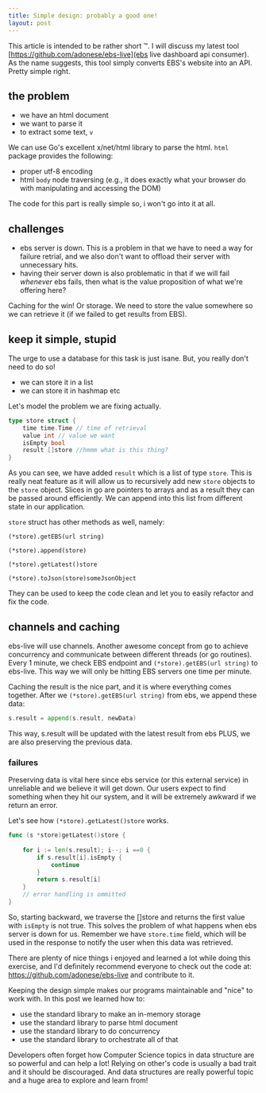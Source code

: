 ```yaml
---
title: Simple design: probably a good one!
layout: post
---
```


This article is intended to be rather short ™. I will discuss my latest tool [https://github.com/adonese/ebs-live](ebs live dashboard api consumer). As the name suggests, this tool simply converts EBS's website into an API. Pretty simple right.

## the problem

- we have an html document
- we want to parse it
- to extract some text, `v`

We can use Go's excellent x/net/html library to parse the html. `html` package provides the following:

- proper utf-8 encoding
- html `body` node traversing (e.g., it does exactly what your browser do with manipulating and accessing the DOM)

The code for this part is really simple so, i won't go into it at all.


## challenges

- ebs server is down. This is a problem in that we have to need a way for failure retrial, and we also don't want to offload their server with unnecessary hits. 
- having their server down is also problematic in that if we will fail *whenever* ebs fails, then what is the value proposition of what we're offering here?

Caching for the win! Or storage. We need to store the value somewhere so we can retrieve it (if we failed to get results from EBS).

## keep it simple, stupid

The urge to use a database for this task is just isane. But, you really don't need to do so!

- we can store it in a list
- we can store it in hashmap 
etc

Let's model the problem we are fixing actually.

```go
type store struct {
    time time.Time // time of retrieval
    value int // value we want
    isEmpty bool
    result []store //hmmm what is this thing?
}
```

As you can see, we have added `result` which is a list of type `store`. This is really neat feature as it will allow us to recursively add new `store` objects to the `store` object. Slices in go are pointers to arrays and as a result they can be passed around efficiently. We can append into this list from different state in our application.

`store` struct has other methods as well, namely:

    (*store).getEBS(url string)

    (*store).append(store)

    (*store).getLatest()store

    (*store).toJson(store)someJsonObject

They can be used to keep the code clean and let you to easily refactor and fix the code.

## channels and caching

ebs-live will use channels. Another awesome concept from go to achieve concurrency and communicate between different threads (or go routines). Every 1 minute, we check EBS endpoint and `(*store).getEBS(url string)` to ebs-live. This way we will only be hitting EBS servers one time per minute.

Caching the result is the nice part, and it is where everything comes together. After we `(*store).getEBS(url string)` from ebs, we append these data:

```go
s.result = append(s.result, newData)
```

This way, s.result will be updated with the latest result from ebs PLUS, we are also preserving the previous data. 

### failures

Preserving data is vital here since ebs service (or this external service) in unreliable and we believe it will get down. Our users expect to find something when they hit our system, and it will be extremely awkward if we return an error.

Let's see how `(*store).getLatest()store` works. 

```go
func (s *store)getLatest()store {
    
    for i := len(s.result); i--; i ==0 {
        if s.result[i].isEmpty {
            continue
        }
        return s.result[i]
    }
    // error handling is ommitted
}
```

So, starting backward, we traverse the []store and returns the first value with `isEmpty` is not true. This solves the problem of what happens when ebs server is down for us. Remember we have `store.time` field, which will be used in the response to notify the user when this data was retrieved.

There are plenty of nice things i enjoyed and learned a lot while doing this exercise, and I'd definitely recommend everyone to check out the code at: https://github.com/adonese/ebs-live and contribute to it. 

Keeping the design simple makes our programs maintainable and "nice" to work with. In this post we learned how to:

- use the standard library to make an in-memory storage
- use the standard library to parse html document
- use the standard library to do concurrency
- use the standard library to orchestrate all of that

Developers often forget how Computer Science topics in data structure are so powerful and can help a lot! Relying on other's code is usually a bad trait and it should be discouraged. And data structures are really powerful topic and a huge area to explore and learn from!